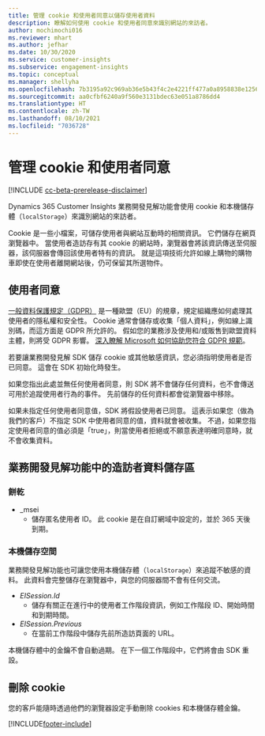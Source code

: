 ```yaml
---
title: 管理 cookie 和使用者同意以儲存使用者資料
description: 瞭解如何使用 cookie 和使用者同意來識別網站的來訪者。
author: mochimochi016
ms.reviewer: mhart
ms.author: jefhar
ms.date: 10/30/2020
ms.service: customer-insights
ms.subservice: engagement-insights
ms.topic: conceptual
ms.manager: shellyha
ms.openlocfilehash: 7b3195a92c969ab36e5b43f4c2e4221ff477a0a8958838e1256528f58fe13dce
ms.sourcegitcommit: aa0cfbf6240a9f560e3131bdec63e051a8786dd4
ms.translationtype: HT
ms.contentlocale: zh-TW
ms.lasthandoff: 08/10/2021
ms.locfileid: "7036728"
---
```

# <a name="manage-cookies-and-user-consent"></a>管理 cookie 和使用者同意

[!INCLUDE [cc-beta-prerelease-disclaimer](includes/cc-beta-prerelease-disclaimer.md)]

Dynamics 365 Customer Insights 業務開發見解功能會使用 cookie 和本機儲存體（`localStorage`）來識別網站的來訪者。

Cookie 是一些小檔案，可儲存使用者與網站互動時的相關資訊。 它們儲存在網頁瀏覽器中。 當使用者造訪存有其 cookie 的網站時，瀏覽器會將該資訊傳送至伺服器，該伺服器會傳回該使用者特有的資訊。 就是這項技術允許如線上購物的購物車即使在使用者離開網站後，仍可保留其所選物件。

## <a name="user-consent"></a>使用者同意

[一般資料保護規定（GDPR）](/dynamics365/get-started/gdpr/) 是一種歐盟（EU）的規章，規定組織應如何處理其使用者的隱私權和安全性。 Cookie 通常會儲存或收集「個人資料」，例如線上識別碼，而這方面是 GDPR 所允許的。 假如您的業務涉及使用和/或販售到歐盟資料主體，則將受 GDPR 影響。 [深入瞭解 Microsoft 如何協助您符合 GDPR 規範](https://www.microsoft.com/trust-center/privacy/gdpr-faqs)。

若要讓業務開發見解 SDK 儲存 cookie 或其他敏感資訊，您必須指明使用者是否已同意。 這會在 SDK 初始化時發生。

如果您指出此處並無任何使用者同意，則 SDK 將不會儲存任何資料，也不會傳送可用於追蹤使用者行為的事件。 先前儲存的任何資料都會從瀏覽器中移除。

如果未指定任何使用者同意值，SDK 將假設使用者已同意。 這表示如果您（做為我們的客戶）不指定 SDK 中使用者同意的值，資料就會被收集。 不過，如果您指定使用者同意的值必須是「true」，則當使用者拒絕或不願意表達明確同意時，就不會收集資料。

## <a name="visitor-data-storage-in-engagement-insights-capability"></a>業務開發見解功能中的造訪者資料儲存區

### <a name="cookies"></a>餅乾

- _msei
    - 儲存匿名使用者 ID。 此 cookie 是在自訂網域中設定的，並於 365 天後到期。

### <a name="local-storage"></a>本機儲存空間

業務開發見解功能也可讓您使用本機儲存體（`localStorage`）來追蹤不敏感的資料。 此資料會完整儲存在瀏覽器中，與您的伺服器間不會有任何交流。

- *EISession.Id* 
    - 儲存有關正在進行中的使用者工作階段資訊，例如工作階段 ID、開始時間和到期時間。
- *EISession.Previous*
    - 在當前工作階段中儲存先前所造訪頁面的 URL。
    
本機儲存體中的金鑰不會自動過期。 在下一個工作階段中，它們將會由 SDK 重設。

## <a name="deleting-cookies"></a>刪除 cookie

您的客戶能隨時透過他們的瀏覽器設定手動刪除 cookies 和本機儲存體金鑰。


[!INCLUDE[footer-include](../includes/footer-banner.md)]